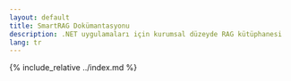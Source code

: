 ```yaml
---
layout: default
title: SmartRAG Dokümantasyonu
description: .NET uygulamaları için kurumsal düzeyde RAG kütüphanesi
lang: tr
---
```


{% include_relative ../index.md %}
